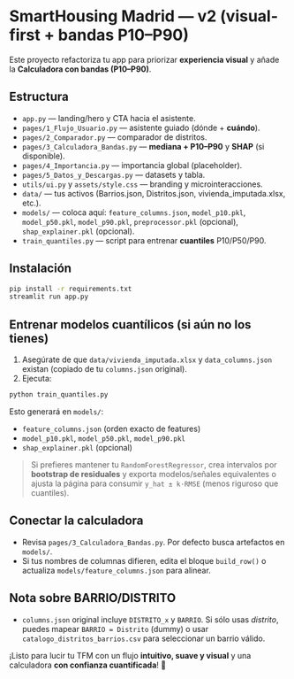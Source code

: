 
# SmartHousing Madrid — v2 (visual-first + bandas P10–P90)

Este proyecto refactoriza tu app para priorizar **experiencia visual** y añade la **Calculadora con bandas (P10–P90)**.

## Estructura
- `app.py` — landing/hero y CTA hacia el asistente.
- `pages/1_Flujo_Usuario.py` — asistente guiado (dónde + **cuándo**).
- `pages/2_Comparador.py` — comparador de distritos.
- `pages/3_Calculadora_Bandas.py` — **mediana + P10–P90** y **SHAP** (si disponible).
- `pages/4_Importancia.py` — importancia global (placeholder).
- `pages/5_Datos_y_Descargas.py` — datasets y tabla.
- `utils/ui.py` y `assets/style.css` — branding y microinteracciones.
- `data/` — tus activos (Barrios.json, Distritos.json, vivienda_imputada.xlsx, etc.).
- `models/` — coloca aquí: `feature_columns.json`, `model_p10.pkl`, `model_p50.pkl`, `model_p90.pkl`, `preprocessor.pkl` (opcional), `shap_explainer.pkl` (opcional).
- `train_quantiles.py` — script para entrenar **cuantiles** P10/P50/P90.

## Instalación
```bash
pip install -r requirements.txt
streamlit run app.py
```

## Entrenar modelos cuantílicos (si aún no los tienes)
1) Asegúrate de que `data/vivienda_imputada.xlsx` y `data_columns.json` existan (copiado de tu `columns.json` original).
2) Ejecuta:
```bash
python train_quantiles.py
```
Esto generará en `models/`:
- `feature_columns.json` (orden exacto de features)
- `model_p10.pkl`, `model_p50.pkl`, `model_p90.pkl`
- `shap_explainer.pkl` (opcional)

> Si prefieres mantener tu `RandomForestRegressor`, crea intervalos por **bootstrap de residuales** y exporta modelos/señales equivalentes o ajusta la página para consumir `y_hat ± k·RMSE` (menos riguroso que cuantiles).

## Conectar la calculadora
- Revisa `pages/3_Calculadora_Bandas.py`. Por defecto busca artefactos en `models/`.
- Si tus nombres de columnas difieren, edita el bloque `build_row()` o actualiza `models/feature_columns.json` para alinear.

## Nota sobre BARRIO/DISTRITO
- `columns.json` original incluye `DISTRITO_x` y `BARRIO`. Si sólo usas *distrito*, puedes mapear `BARRIO = Distrito` (dummy) o usar `catalogo_distritos_barrios.csv` para seleccionar un barrio válido.

¡Listo para lucir tu TFM con un flujo **intuitivo, suave y visual** y una calculadora **con confianza cuantificada**! 🎯
